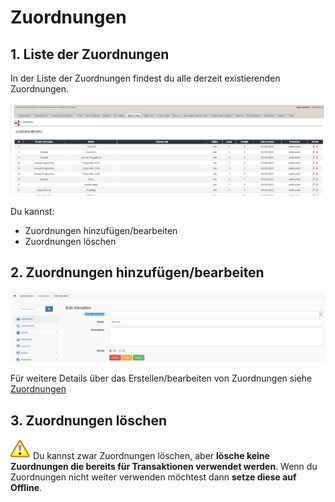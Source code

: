 # Zuordnungen

## 1. Liste der Zuordnungen

In der Liste der Zuordnungen findest du alle derzeit existierenden Zuordnungen.

![Liste der Zuordnungen](../../.gitbook/assets/de_admin_allocations.png)

Du kannst:

* Zuordnungen hinzufügen/bearbeiten
* Zuordnungen löschen

## 2. Zuordnungen hinzufügen/bearbeiten

![Zuordnungen hinzufügen/bearbeiten](../../.gitbook/assets/de_allocations_edit.png)

Für weitere Details über das Erstellen/bearbeiten von Zuordnungen siehe [Zuordnungen](../the-user-side/accounts.md)

## 3. Zuordnungen löschen

![Important](../../.gitbook/assets/de_important.png)
Du kannst zwar Zuordnungen löschen, aber **lösche keine Zuordnungen die bereits für Transaktionen verwendet werden**. Wenn du Zuordnungen nicht weiter verwenden möchtest dann **setze diese auf Offline**.
